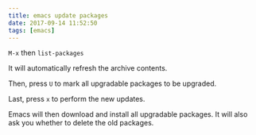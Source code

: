 ```yaml
---
title: emacs update packages
date: 2017-09-14 11:52:50
tags: [emacs]
---
```


`M-x` then `list-packages`

It will automatically refresh the archive contents.

Then, press `U` to mark all upgradable packages to be upgraded.

Last, press `x` to perform the new updates.

Emacs will then download and install all upgradable packages. It will also ask you whether to delete the old packages.